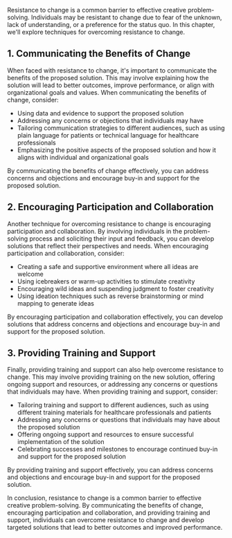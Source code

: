 
Resistance to change is a common barrier to effective creative problem-solving. Individuals may be resistant to change due to fear of the unknown, lack of understanding, or a preference for the status quo. In this chapter, we'll explore techniques for overcoming resistance to change.

1\. Communicating the Benefits of Change
---------------------------------------

When faced with resistance to change, it's important to communicate the benefits of the proposed solution. This may involve explaining how the solution will lead to better outcomes, improve performance, or align with organizational goals and values. When communicating the benefits of change, consider:

* Using data and evidence to support the proposed solution
* Addressing any concerns or objections that individuals may have
* Tailoring communication strategies to different audiences, such as using plain language for patients or technical language for healthcare professionals
* Emphasizing the positive aspects of the proposed solution and how it aligns with individual and organizational goals

By communicating the benefits of change effectively, you can address concerns and objections and encourage buy-in and support for the proposed solution.

2\. Encouraging Participation and Collaboration
----------------------------------------------

Another technique for overcoming resistance to change is encouraging participation and collaboration. By involving individuals in the problem-solving process and soliciting their input and feedback, you can develop solutions that reflect their perspectives and needs. When encouraging participation and collaboration, consider:

* Creating a safe and supportive environment where all ideas are welcome
* Using icebreakers or warm-up activities to stimulate creativity
* Encouraging wild ideas and suspending judgment to foster creativity
* Using ideation techniques such as reverse brainstorming or mind mapping to generate ideas

By encouraging participation and collaboration effectively, you can develop solutions that address concerns and objections and encourage buy-in and support for the proposed solution.

3\. Providing Training and Support
---------------------------------

Finally, providing training and support can also help overcome resistance to change. This may involve providing training on the new solution, offering ongoing support and resources, or addressing any concerns or questions that individuals may have. When providing training and support, consider:

* Tailoring training and support to different audiences, such as using different training materials for healthcare professionals and patients
* Addressing any concerns or questions that individuals may have about the proposed solution
* Offering ongoing support and resources to ensure successful implementation of the solution
* Celebrating successes and milestones to encourage continued buy-in and support for the proposed solution

By providing training and support effectively, you can address concerns and objections and encourage buy-in and support for the proposed solution.

In conclusion, resistance to change is a common barrier to effective creative problem-solving. By communicating the benefits of change, encouraging participation and collaboration, and providing training and support, individuals can overcome resistance to change and develop targeted solutions that lead to better outcomes and improved performance.
